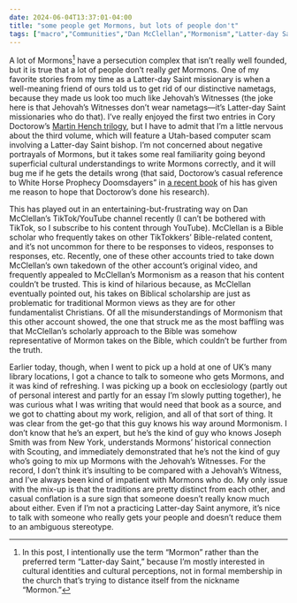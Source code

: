 ```yaml
---
date: 2024-06-04T13:37:01-04:00
title: "some people get Mormons, but lots of people don't"
tags: ["macro","Communities","Dan McClellan","Mormonism","Latter-day Saint missionaries”,”ecclesiology”,”libraries"]
---
```

A lot of Mormons[^1] have a persecution complex that isn’t really well founded, but it is true that a lot of people don’t really *get* Mormons. One of my favorite stories from my time as a Latter-day Saint missionary is when a well-meaning friend of ours told us to get rid of our distinctive nametags, because they made us look too much like Jehovah’s Witnesses (the joke here is that Jehovah’s Witnesses don’t wear nametags—it’s Latter-day Saint missionaries who do that). I’ve really enjoyed the first two entries in Cory Doctorow’s [Martin Hench trilogy](https://spencergreenhalgh.com/tags/martin-hench-series/), but I have to admit that I’m a little nervous about the third volume, which will feature a Utah-based computer scam involving a Latter-day Saint bishop. I’m not concerned about negative portrayals of Mormons, but it takes some real familiarity going beyond superficial cultural understandings to write Mormons correctly, and it will bug me if he gets the details wrong (that said, Doctorow’s casual reference to White Horse Prophecy Doomsdayers” in [a recent book](https://spencergreenhalgh.com/communities/2023-11-18-ive-read/) of his has given me reason to hope that Doctorow’s done his research). 

[^1]:In this post, I intentionally use the term “Mormon” rather than the preferred term “Latter-day Saint,” because I’m mostly interested in cultural identities and cultural perceptions, not in formal membership in the church that’s trying to distance itself from the nickname “Mormon.”

This has played out in an entertaining-but-frustrating way on Dan McClellan’s TikTok/YouTube channel recently (I can’t be bothered with TikTok, so I subscribe to his content through YouTube). McClellan is a Bible scholar who frequently takes on other TikTokkers’ Bible-related content, and it’s not uncommon for there to be responses to videos, responses to responses, etc. Recently, one of these other accounts tried to take down McClellan’s own takedown of the other account’s original video, and frequently appealed to McClellan’s Mormonism as a reason that his content couldn’t be trusted. This is kind of hilarious because, as McClellan eventually pointed out, his takes on Biblical scholarship are just as problematic for traditional Mormon views as they are for other fundamentalist Christians. Of all the misunderstandings of Mormonism that this other account showed, the one that struck me as the most baffling was that McClellan’s scholarly approach to the Bible was somehow representative of Mormon takes on the Bible, which couldn’t be further from the truth.

Earlier today, though, when I went to pick up a hold at one of UK’s many library locations, I got a chance to talk to someone who gets Mormons, and it was kind of refreshing. I was picking up a book on ecclesiology (partly out of personal interest and partly for an essay I’m slowly putting together), he was curious what I was writing that would need that book as a source, and we got to chatting about my work, religion, and all of that sort of thing. It was clear from the get-go that this guy knows his way around Mormonism. I don’t know that he’s an expert, but he’s the kind of guy who knows Joseph Smith was from New York, understands Mormons’ historical connection with Scouting, and immediately demonstrated that he’s not the kind of guy who’s going to mix up Mormons with the Jehovah’s Witnesses. For the record, I don’t think it’s insulting to be compared with a Jehovah’s Witness, and I’ve always been kind of impatient with Mormons who do. My only issue with the mix-up is that the traditions are pretty distinct from each other, and casual conflation is a sure sign that someone doesn’t really know much about either. Even if I’m not a practicing Latter-day Saint anymore, it’s nice to talk with someone who really gets your people and doesn’t reduce them to an ambiguous stereotype. 